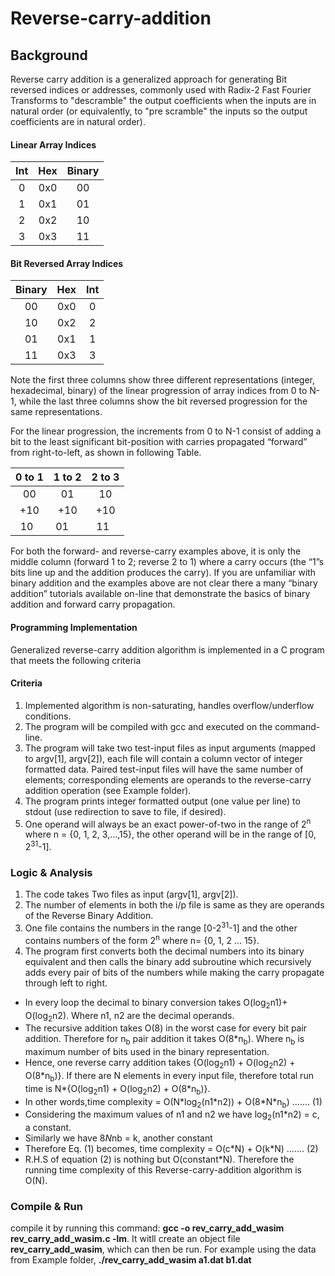 # Reverse-carry-addition
## Background
Reverse carry  addition  is  a  generalized  approach  for  generating  Bit reversed  indices  or  addresses, commonly used with Radix-2 Fast Fourier Transforms to "descramble" the output coefficients when the inputs are in natural order (or equivalently, to "pre scramble" the inputs so the output coefficients are in natural order).

#### Linear Array Indices                                   

| Int |Hex | Binary |
| :---:         |     :---:      |         :---: |
| 0   | 0x0     | 00    |
| 1     |0x1       | 01      |
| 2     |0x2       | 10      |
| 3     |0x3       | 11      |

#### Bit Reversed Array Indices                                  

| Binary |Hex | Int |
| :---:         |     :---:      |         :---: |
| 00   | 0x0     | 0   |
| 10     |0x2       | 2      |
| 01     |0x1       | 1      |
| 11     |0x3       | 3      |

Note the first three columns show three different representations (integer, hexadecimal, binary) of the  linear progression  of  array  indices from  0 to N-1, while the  last three  columns show the bit reversed  progression for the same representations.

For the linear progression, the increments from 0 to N-1 consist of adding a bit to the least significant  bit-position with carries propagated “forward” from right-to-left, as shown in following Table.    

| 0 to 1 |1 to 2 | 2 to 3 |
| :---:         |     :---:      |         :---: |
| 00   | 01     | 10    |
|+10   |+10    | +10 |
| 10   | 01     | 11    |

For both the forward- and reverse-carry examples above, it is only the middle column (forward 1 to 2;  reverse 2 to 1) where a carry occurs (the “1”s bits line up and the addition produces the carry).  If you  are unfamiliar with binary addition and the examples above are not clear there a many “binary addition”  tutorials available on-line that demonstrate the basics of binary addition and forward carry propagation.

#### Programming Implementation
Generalized reverse-carry addition algorithm is implemented in a C program that meets the following criteria 

#### Criteria
1. Implemented algorithm is non-saturating, handles overflow/underflow conditions.  
2. The program will be compiled with gcc and executed on the command-line.
3. The program will take two test-input files as input arguments (mapped to argv[1], argv[2]), each file will contain a column vector of integer formatted data. Paired test-input files will have the  same number of elements; corresponding elements are operands to the reverse-carry addition  operation (see Example folder). 
4. The  program  prints  integer  formatted  output  (one  value  per  line)  to  stdout  (use  redirection to save to file, if desired).    
5. One operand will always be an exact  power-of-two  in the range of  2<sup>n</sup>  where  n = {0, 1, 2, 3,…,15}, the other operand will be  in the  range of [0, 2<sup>31</sup>-1].   

### Logic & Analysis
1. The code takes Two files as input (argv[1], argv[2]).
2. The number of elements in both the i/p file is same as they are operands of the Reverse Binary Addition.
3. One file contains the numbers in the range [0-2<sup>31</sup>-1] and the other contains numbers of the form 2<sup>n</sup> where n= {0, 1, 2 ... 15}.
4. The program first converts both the decimal numbers into its binary equivalent and then calls the binary add subroutine which recursively adds every pair of bits of the numbers while making the carry propagate through left to right.

* In every loop the decimal to binary conversion takes O(log<sub>2</sub>n1)+ O(log<sub>2</sub>n2). Where n1, n2 are the
decimal operands.
* The recursive addition takes O(8) in the worst case for every bit pair addition. Therefore for n<sub>b</sub> pair
addition it takes O(8*n<sub>b</sub>). Where n<sub>b</sub> is maximum number of bits used in the binary representation.
* Hence, one reverse carry addition takes {O(log<sub>2</sub>n1) + O(log<sub>2</sub>n2) + O(8\*n<sub>b</sub>)}. If there are N elements in every input file, therefore total run time is N*{O(log<sub>2</sub>n1) + O(log<sub>2</sub>n2) + O(8*n<sub>b</sub>)}.
* In other words,time complexity = O(N\*log<sub>2</sub>(n1\*n2)) + O(8\*N\*n<sub>b</sub>) ....... (1)
* Considering the maximum values of n1 and n2 we have log<sub>2</sub>(n1\*n2) = c, a constant.
* Similarly we have 8*N*nb = k, another constant
* Therefore Eq. (1) becomes, time complexity = O(c\*N) + O(k\*N) ....... (2)
* R.H.S of equation (2) is nothing but O(constant\*N). Therefore the running time complexity of this Reverse-carry-addition algorithm is O(N).

### Compile & Run
compile it by running this command: **gcc -o rev_carry_add_wasim rev_carry_add_wasim.c -lm**. It witll create an object file **rev_carry_add_wasim**, which can then be run. For example using the data from Example folder, **./rev_carry_add_wasim a1.dat b1.dat**

